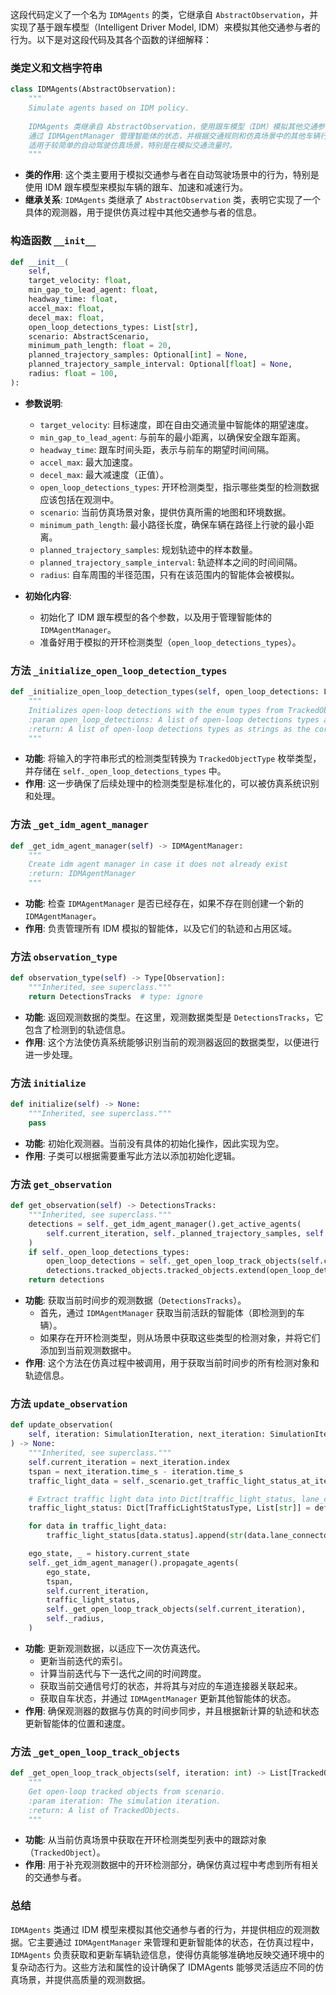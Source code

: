 这段代码定义了一个名为 `IDMAgents` 的类，它继承自 `AbstractObservation`，并实现了基于跟车模型（Intelligent Driver Model, IDM）来模拟其他交通参与者的行为。以下是对这段代码及其各个函数的详细解释：

### 类定义和文档字符串

```python
class IDMAgents(AbstractObservation):
    """
    Simulate agents based on IDM policy.
    
    IDMAgents 类继承自 AbstractObservation，使用跟车模型（IDM）模拟其他交通参与者的行为。
    通过 IDMAgentManager 管理智能体的状态，并根据交通规则和仿真场景中的其他车辆行为，更新这些智能体的位置和速度。
    适用于较简单的自动驾驶仿真场景，特别是在模拟交通流量时。
    """
```
- **类的作用**: 这个类主要用于模拟交通参与者在自动驾驶场景中的行为，特别是使用 IDM 跟车模型来模拟车辆的跟车、加速和减速行为。
- **继承关系**: `IDMAgents` 类继承了 `AbstractObservation` 类，表明它实现了一个具体的观测器，用于提供仿真过程中其他交通参与者的信息。

### 构造函数 `__init__`

```python
def __init__(
    self,
    target_velocity: float,
    min_gap_to_lead_agent: float,
    headway_time: float,
    accel_max: float,
    decel_max: float,
    open_loop_detections_types: List[str],
    scenario: AbstractScenario,
    minimum_path_length: float = 20,
    planned_trajectory_samples: Optional[int] = None,
    planned_trajectory_sample_interval: Optional[float] = None,
    radius: float = 100,
):
```
- **参数说明**:
  - `target_velocity`: 目标速度，即在自由交通流量中智能体的期望速度。
  - `min_gap_to_lead_agent`: 与前车的最小距离，以确保安全跟车距离。
  - `headway_time`: 跟车时间头距，表示与前车的期望时间间隔。
  - `accel_max`: 最大加速度。
  - `decel_max`: 最大减速度（正值）。
  - `open_loop_detections_types`: 开环检测类型，指示哪些类型的检测数据应该包括在观测中。
  - `scenario`: 当前仿真场景对象，提供仿真所需的地图和环境数据。
  - `minimum_path_length`: 最小路径长度，确保车辆在路径上行驶的最小距离。
  - `planned_trajectory_samples`: 规划轨迹中的样本数量。
  - `planned_trajectory_sample_interval`: 轨迹样本之间的时间间隔。
  - `radius`: 自车周围的半径范围，只有在该范围内的智能体会被模拟。

- **初始化内容**:
  - 初始化了 IDM 跟车模型的各个参数，以及用于管理智能体的 `IDMAgentManager`。
  - 准备好用于模拟的开环检测类型（`open_loop_detections_types`）。

### 方法 `_initialize_open_loop_detection_types`

```python
def _initialize_open_loop_detection_types(self, open_loop_detections: List[str]) -> None:
    """
    Initializes open-loop detections with the enum types from TrackedObjectType
    :param open_loop_detections: A list of open-loop detections types as strings
    :return: A list of open-loop detections types as strings as the corresponding TrackedObjectType
    """
```
- **功能**: 将输入的字符串形式的检测类型转换为 `TrackedObjectType` 枚举类型，并存储在 `self._open_loop_detections_types` 中。
- **作用**: 这一步确保了后续处理中的检测类型是标准化的，可以被仿真系统识别和处理。

### 方法 `_get_idm_agent_manager`

```python
def _get_idm_agent_manager(self) -> IDMAgentManager:
    """
    Create idm agent manager in case it does not already exist
    :return: IDMAgentManager
    """
```
- **功能**: 检查 `IDMAgentManager` 是否已经存在，如果不存在则创建一个新的 `IDMAgentManager`。
- **作用**: 负责管理所有 IDM 模拟的智能体，以及它们的轨迹和占用区域。

### 方法 `observation_type`

```python
def observation_type(self) -> Type[Observation]:
    """Inherited, see superclass."""
    return DetectionsTracks  # type: ignore
```
- **功能**: 返回观测数据的类型。在这里，观测数据类型是 `DetectionsTracks`，它包含了检测到的轨迹信息。
- **作用**: 这个方法使仿真系统能够识别当前的观测器返回的数据类型，以便进行进一步处理。

### 方法 `initialize`

```python
def initialize(self) -> None:
    """Inherited, see superclass."""
    pass
```
- **功能**: 初始化观测器。当前没有具体的初始化操作，因此实现为空。
- **作用**: 子类可以根据需要重写此方法以添加初始化逻辑。

### 方法 `get_observation`

```python
def get_observation(self) -> DetectionsTracks:
    """Inherited, see superclass."""
    detections = self._get_idm_agent_manager().get_active_agents(
        self.current_iteration, self._planned_trajectory_samples, self._planned_trajectory_sample_interval
    )
    if self._open_loop_detections_types:
        open_loop_detections = self._get_open_loop_track_objects(self.current_iteration)
        detections.tracked_objects.tracked_objects.extend(open_loop_detections)
    return detections
```
- **功能**: 获取当前时间步的观测数据（`DetectionsTracks`）。
  - 首先，通过 `IDMAgentManager` 获取当前活跃的智能体（即检测到的车辆）。
  - 如果存在开环检测类型，则从场景中获取这些类型的检测对象，并将它们添加到当前观测数据中。
- **作用**: 这个方法在仿真过程中被调用，用于获取当前时间步的所有检测对象和轨迹信息。

### 方法 `update_observation`

```python
def update_observation(
    self, iteration: SimulationIteration, next_iteration: SimulationIteration, history: SimulationHistoryBuffer
) -> None:
    """Inherited, see superclass."""
    self.current_iteration = next_iteration.index
    tspan = next_iteration.time_s - iteration.time_s
    traffic_light_data = self._scenario.get_traffic_light_status_at_iteration(self.current_iteration)

    # Extract traffic light data into Dict[traffic_light_status, lane_connector_ids]
    traffic_light_status: Dict[TrafficLightStatusType, List[str]] = defaultdict(list)

    for data in traffic_light_data:
        traffic_light_status[data.status].append(str(data.lane_connector_id))

    ego_state, _ = history.current_state
    self._get_idm_agent_manager().propagate_agents(
        ego_state,
        tspan,
        self.current_iteration,
        traffic_light_status,
        self._get_open_loop_track_objects(self.current_iteration),
        self._radius,
    )
```
- **功能**: 更新观测数据，以适应下一次仿真迭代。
  - 更新当前迭代的索引。
  - 计算当前迭代与下一迭代之间的时间跨度。
  - 获取当前交通信号灯的状态，并将其与对应的车道连接器关联起来。
  - 获取自车状态，并通过 `IDMAgentManager` 更新其他智能体的状态。
- **作用**: 确保观测器的数据与仿真的时间步同步，并且根据新计算的轨迹和状态更新智能体的位置和速度。

### 方法 `_get_open_loop_track_objects`

```python
def _get_open_loop_track_objects(self, iteration: int) -> List[TrackedObject]:
    """
    Get open-loop tracked objects from scenario.
    :param iteration: The simulation iteration.
    :return: A list of TrackedObjects.
    """
```
- **功能**: 从当前仿真场景中获取在开环检测类型列表中的跟踪对象（`TrackedObject`）。
- **作用**: 用于补充观测数据中的开环检测部分，确保仿真过程中考虑到所有相关的交通参与者。

### 总结

`IDMAgents` 类通过 IDM 模型来模拟其他交通参与者的行为，并提供相应的观测数据。它主要通过 `IDMAgentManager` 来管理和更新智能体的状态，在仿真过程中，`IDMAgents` 负责获取和更新车辆轨迹信息，使得仿真能够准确地反映交通环境中的复杂动态行为。这些方法和属性的设计确保了 IDMAgents 能够灵活适应不同的仿真场景，并提供高质量的观测数据。